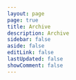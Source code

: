 ```yaml
---
layout: page
page: true
title: Archive
description: Archive
sidebar: false
aside: false
editLink: false
lastUpdated: false
showComment: false
---
```


<Archive />
